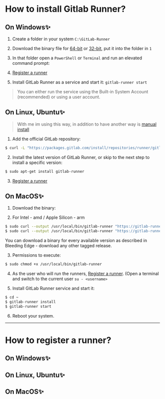 # How to install Gitlab Runner?


## On Windows✨
1. Create a folder in your system `C:\GitLab-Runner`

2. Download the binary file for [64-bit](https://gitlab-runner-downloads.s3.amazonaws.com/latest/binaries/gitlab-runner-windows-amd64.exe) or [32-bit](https://gitlab-runner-downloads.s3.amazonaws.com/latest/binaries/gitlab-runner-windows-386.exe), put it into the folder in `1`

3. In that folder open a  `PowerShell` or `Terminal`  and run an elevated command prompt:

5. [Register a runner](https://docs.gitlab.com/runner/register/index.html)

6. Install GitLab Runner as a service and start it: `gitlab-runner start`
> You can either run the service using the Built-in System Account (recommended) or using a user account.


## On Linux, Ubuntu✨
> With me im using this way, in addition to have another way is [manual install](https://docs.gitlab.com/runner/install/linux-manually.html)
1. Add the official GitLab repository:
```bash
$ curl -L "https://packages.gitlab.com/install/repositories/runner/gitlab-runner/script.deb.sh" | sudo bash
```

2. Install the latest version of GitLab Runner, or skip to the next step to install a specific version:
```bash
$ sudo apt-get install gitlab-runner
```

3. [Register a runner](https://docs.gitlab.com/runner/register/index.html)


## On MacOS✨
1. Download the binary:

2. For Intel - amd / Apple Silicon - arm
```bash
$ sudo curl --output /usr/local/bin/gitlab-runner "https://gitlab-runner-downloads.s3.amazonaws.com/latest/binaries/gitlab-runner-darwin-amd64"
$ sudo curl --output /usr/local/bin/gitlab-runner "https://gitlab-runner-downloads.s3.amazonaws.com/latest/binaries/gitlab-runner-darwin-arm64"
```

You can download a binary for every available version as described in Bleeding Edge - download any other tagged release.

3. Permissions to execute:
```bash
$ sudo chmod +x /usr/local/bin/gitlab-runner
```

4. As the user who will run the runners, [Register a runner](https://docs.gitlab.com/runner/register/index.html). (Open a terminal and switch to the current user `su - <username>`


5. Install GitLab Runner service and start it:
```bash
$ cd ~
$ gitlab-runner install
$ gitlab-runner start
```

6. Reboot your system.

---


# How to register a runner? 


## On Windows✨
## On Linux, Ubuntu✨
## On MacOS✨
